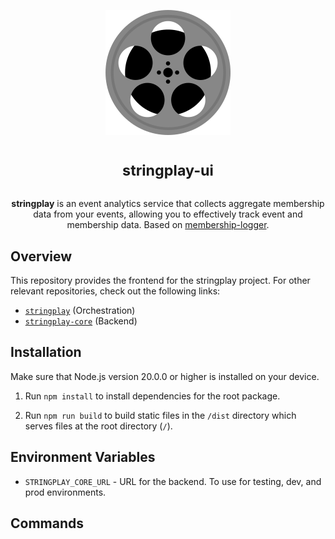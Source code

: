 <p align="center">
<img alt="App logo (film)" width="200" height="200" src="./assets/logo.svg" />
</p>

<h1 align="center">
<sup>stringplay-ui</sup>
</h1>

<p align="center">
<strong>stringplay</strong> is an event analytics service that collects aggregate membership data from your events, allowing you to effectively track event and membership data. Based on <a href="https://github.com/cloudydaiyz/membership-logger">membership-logger</a>.
</p>

## Overview

This repository provides the frontend for the stringplay project. For other relevant repositories, check out the following links:

- [`stringplay`](https://github.com/cloudydaiyz/stringplay) (Orchestration)
- [`stringplay-core`](https://github.com/cloudydaiyz/stringplay-core) (Backend)

## Installation

Make sure that Node.js version 20.0.0 or higher is installed on your device. 

1. Run `npm install` to install dependencies for the root package.

2. Run `npm run build` to build static files in the `/dist` directory which serves files at the root directory (`/`).

## Environment Variables

- `STRINGPLAY_CORE_URL` - URL for the backend. To use for testing, dev, and prod environments.

## Commands